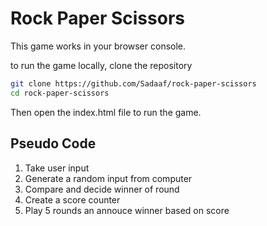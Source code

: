 # Rock Paper Scissors

This game works in your browser console.

to run the game locally, clone the repository

```bash
git clone https://github.com/Sadaaf/rock-paper-scissors
cd rock-paper-scissors
```

Then open the index.html file to run the game.

## Pseudo Code

1. Take user input
2. Generate a random input from computer
3. Compare and decide winner of round
4. Create a score counter
5. Play 5 rounds an annouce winner based on score
